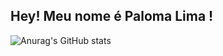 ## Hey! Meu nome é Paloma Lima !


![Anurag's GitHub stats](https://github-readme-stats.vercel.app/api?username=palomalim&show_icons=true&theme=synthwave)


<!--
**Palomalim/Palomalim** is a ✨ _special_ ✨ repository because its `README.md` (this file) appears on your GitHub profile.

Here are some ideas to get you started:

- 🔭 I’m currently working on ...
- 🌱 I’m currently learning ...
- 👯 I’m looking to collaborate on ...
- 🤔 I’m looking for help with ...
- 💬 Ask me about ...
- 📫 How to reach me: ...
- 😄 Pronouns: ...
- ⚡ Fun fact: ...
-->

